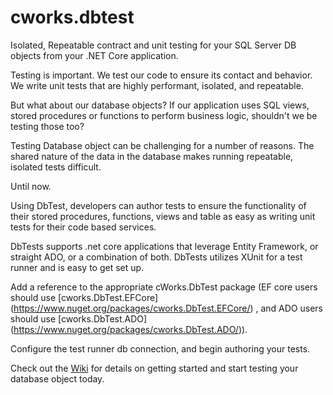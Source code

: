 # cworks.dbtest
Isolated, Repeatable contract and unit testing for your SQL Server DB objects from your .NET Core application.

Testing is important. We test our code to ensure its contact and behavior.  We write unit tests that are highly performant, isolated, and repeatable. 

But what about our database objects?  If our application uses SQL views, stored procedures or functions to perform business logic, shouldn't we be testing those too?

Testing Database object can be challenging for a number of reasons.  The shared nature of the data in the database makes running repeatable, isolated tests difficult. 

Until  now. 

Using DbTest, developers can author tests to ensure the functionality of their stored procedures, functions, views and table as easy as writing unit tests for their code based services. 

DbTests supports .net core applications that leverage Entity Framework, or straight ADO, or a combination of both. DbTests utilizes XUnit for a test runner and is easy to get set up. 

Add a reference to the appropriate cWorks.DbTest package (EF core users should use [cworks.DbTest.EFCore] (https://www.nuget.org/packages/cworks.DbTest.EFCore/) , and ADO users should use [cworks.DbTest.ADO] (https://www.nuget.org/packages/cworks.DbTest.ADO/)). 

Configure the test runner db connection, and begin authoring your tests. 

Check out the [Wiki](https://github.com/cdarrigo/cworks.dbtest/wiki) for details on getting started and start testing your database object today. 


